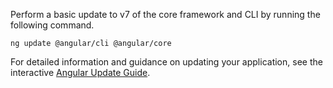 Perform a basic update to v7 of the core framework and CLI by running the following command.

```
ng update @angular/cli @angular/core‌
```

For detailed information and guidance on updating your application, see the interactive [Angular Update Guide](https://update.angular.io/).
